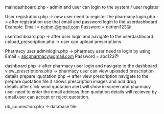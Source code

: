 maindashboard.php - admin and user can login to the system /  user register 

User
registration.php -> new user need to register the pharmacy
login.php -> after registration use that email and password login to the userdashboard
                    Example:
                              Email = nethmi@gmail.com
                              Password = nethmi123@

userdashboard.php -> after user login and navigate to the userdashboard
upload_prescription.php -> user can upload prescriptions

Pharmacy user
adminlogin.php -> pharmacy user need to login by using 
                              Email = abcpharmacy@gmail.com
                              Password = abc123@
                              
dashboard.php -> after pharmacy user login and navigate to the dashboard                              
view_prescriptions.php -> pharmacy user can view uploaded prescription details
prepare_quotation.php -> after view prescription navigate to the prepare quotation file.it shows prescription images and add drug details.after click send quotation alert will show in screen and pharmacy user need to enter the email address.then quotation details will recieved by email.user can accept or reject quotation.
                              
db_connection.php -> database file
